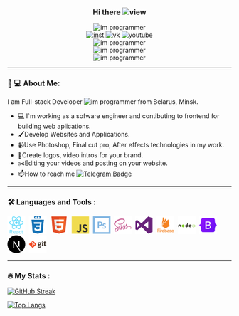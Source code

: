 <div align = "center">

<div/>


### Hi there <img src="https://media.giphy.com/media/hvRJCLFzcasrR4ia7z/giphy.gif" width="30px" alt="view" />

<div align = "center">
  
  <img src="https://media.giphy.com/media/zOvBKUUEERdNm/giphy.gif" alt="im programmer" />
<div>
  <a href="https://www.instagram.com/svirkosam/">
    <img src="https://shields.io/badge/instagram-pink?logo=instagram&logoColor=white&style=for-the-badge" id="badges" alt="inst" />
  </a>
  <a href="https://vk.com/gifted_fitness_minsk">
    <img src="https://shields.io/badge/vkontakte-blue?logo=vkontakte&logoColor=white&style=for-the-badge" id="badges" alt="vk" />
  <a/>
  <a href="https://www.youtube.com/channel/UCamo2j-tTcaXDZ5lsrPkyuA">  
    <img src="https://shields.io/badge/youtube-red?logo=youtube&logoColor=white&style=for-the-badge" id="badges" alt="youtube" />
  <a/>  
<div/>
<div>
  <img src="https://komarev.com/ghpvc/?username=your-github-SvirkoAlexander&color=blueviolet&label=PROFILE_VIEWS" alt="im programmer" />
<div/>  

<div>
  <img src="https://media.giphy.com/media/orvy6SduzyFs6343Or/giphy.gif" width="100px" alt="im programmer" />
<div/>   
<div>
  <img src="https://media.giphy.com/media/3ohs7PkZA1zW6INHAA/giphy.gif" alt="im programmer" />
<div/> 
    
<div/>

---
<div align = "left">
  
### 👨‍ 💻 About Me:
  
I am Full-stack Developer <img src="https://media.giphy.com/media/ZEUODEtQiUZWGg6IHR/giphy.gif" width="30px" alt="im programmer" /> from Belarus, Minsk.
- 💻 I`m working as a sofware engineer and contibuting to frontend for building web aplications.
- 🖌️Develop Websites and Applications.
- 📹Use Photoshop, Final cut pro, After effects technologies in my work.
- 🧠Create logos, video intros for your brand.
- ✂️Editing your videos and posting on your website.
- 📫How to reach me [![Telegram Badge](https://shields.io/badge/Telegram-blue?style=flat&logo=Telegram&logoColor=white)](https://t.me/svirkosam/)  
  
---
### 🛠️ Languages and Tools :
<div>
  <img src="https://github.com/devicons/devicon/blob/master/icons/react/react-original-wordmark.svg" title="React" alt="React" width="40" height="40"/>&nbsp;
  <img src="https://github.com/devicons/devicon/blob/master/icons/css3/css3-plain-wordmark.svg"  title="CSS3" alt="CSS" width="40" height="40"/>&nbsp;
  <img src="https://github.com/devicons/devicon/blob/master/icons/html5/html5-original.svg" title="HTML5" alt="HTML" width="40" height="40"/>&nbsp;
  <img src="https://github.com/devicons/devicon/blob/master/icons/javascript/javascript-original.svg" title="JavaScript" alt="JavaScript" width="40" height="40"/>&nbsp;
  <img src="https://github.com/devicons/devicon/blob/master/icons/photoshop/photoshop-line.svg" title="photoshop" alt="photoshop" width="40" height="40"/>&nbsp;
  <img src="https://github.com/devicons/devicon/blob/master/icons/sass/sass-original.svg" title="sass" alt="sass" width="40" height="40"/>&nbsp;
  <img src="https://github.com/devicons/devicon/blob/master/icons/visualstudio/visualstudio-plain.svg" title="visualstudio" alt="visualstudio" width="40" height="40"/>&nbsp;
  <img src="https://github.com/devicons/devicon/blob/master/icons/firebase/firebase-plain-wordmark.svg" title="Firebase" alt="Firebase" width="40" height="40"/>&nbsp;
  <img src="https://github.com/devicons/devicon/blob/master/icons/nodejs/nodejs-original-wordmark.svg" title="NodeJS" alt="NodeJS" width="40" height="40"/>&nbsp;
  <img src="https://github.com/devicons/devicon/blob/master/icons/bootstrap/bootstrap-original.svg" title="bootstrap" alt="bootstrap" width="40" height="40"/>&nbsp;
  <img src="https://github.com/devicons/devicon/blob/master/icons/nextjs/nextjs-original.svg" title="bootstrap" alt="bootstrap" width="40" height="40"/>&nbsp;
  <img src="https://github.com/devicons/devicon/blob/master/icons/git/git-original-wordmark.svg" title="Git" **alt="Git" width="40" height="40"/>
</div>
  
---
### 🔥 My Stats :
  [![GitHub Streak](http://github-readme-streak-stats.herokuapp.com?user=SvirkoAlexander&theme=dark&hide_border=%D0%9B%D0%9E%D0%96%D0%AC)](https://git.io/streak-stats)

  [![Top Langs](https://github-readme-stats.vercel.app/api/top-langs/?username=SvirkoAlexander&layout=compact&theme=vision-friendly-dark)](https://github.com/anuraghazra/github-readme-stats)
